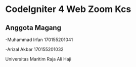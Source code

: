 # CodeIgniter 4 Web Zoom Kcs

## Anggota Magang

-Muhammad Irfan 170155201041

-Arizal Akbar 170155201032

Universitas Maritim Raja Ali Haji
